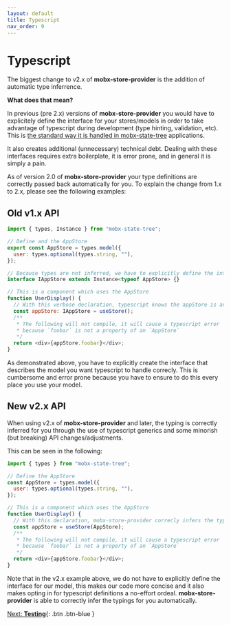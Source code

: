 ```yaml
---
layout: default
title: Typescript
nav_order: 9
---
```


# Typescript

The biggest change to v2.x of **mobx-store-provider** is the addition of automatic type inferrence.

**What does that mean?**

In previous (pre 2.x) versions of **mobx-store-provider** you would have to explicitely define the interface for your stores/models in order to take advantage of typescript during development (type hinting, validation, etc). This is [the standard way it is handled in mobx-state-tree](https://mobx-state-tree.js.org/tips/typescript#using-a-mst-type-at-design-time) applications.

It also creates additional (unnecessary) technical debt. Dealing with these interfaces requires extra boilerplate, it is error prone, and in general it is simply a pain.

As of version 2.0 of **mobx-store-provider** your type definitions are correctly passed back automatically for you. To explain the change from 1.x to 2.x, please see the following examples:

## Old v1.x API

```javascript
import { types, Instance } from "mobx-state-tree";

// Define and the AppStore
export const AppStore = types.model({
  user: types.optional(types.string, ""),
});

// Because types are not inferred, we have to explicitly define the interface
interface IAppStore extends Instance<typeof AppStore> {}

// This is a component which uses the AppStore
function UserDisplay() {
  // With this verbose declaration, typescript knows the appStore is an AppStore
  const appStore: IAppStore = useStore();
  /**
   * The following will not compile, it will cause a typescript error
   * because `foobar` is not a property of an `AppStore`
   */
  return <div>{appStore.foobar}</div>;
}
```

As demonstrated above, you have to explicitly create the interface that describes the model you want typescript to handle correcly. This is cumbersome and error prone because you have to ensure to do this every place you use your model.

## New v2.x API

When using v2.x of **mobx-store-provider** and later, the typing is correctly inferred for you through the use of typescript generics and some minorish (but breaking) API changes/adjustments.

This can be seen in the following:

```javascript
import { types } from "mobx-state-tree";

// Define the AppStore
const AppStore = types.model({
  user: types.optional(types.string, ""),
});

// This is a component which uses the AppStore
function UserDisplay() {
  // With this declaration, mobx-store-provider correcly infers the type for AppStore
  const appStore = useStore(AppStore);
  /**
   * The following will not compile, it will cause a typescript error
   * because `foobar` is not a property of an `AppStore`
   */
  return <div>{appStore.foobar}</div>;
}
```

Note that in the v2.x example above, we do not have to explicitly define the interface for our model, this makes our code more concise and it also makes opting in for typescript definitions a no-effort ordeal. **mobx-store-provider** is able to correctly infer the typings for you automatically.

[Next: **Testing**](/testing){: .btn .btn-blue }

